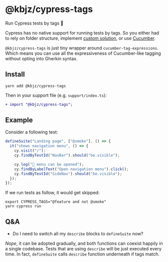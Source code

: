 # @kbjz/cypress-tags

Run Cypress tests by tags 🎉

Cypress has no native support for running tests by tags. So you either had to rely on folder structure, implement [custom solution](https://www.mariedrake.com/post/using-tags-to-filter-your-cypress-tests), or use [Cucumber](https://www.npmjs.com/package/cypress-cucumber-preprocessor).

`@kbjz/cypress-tags` is just tiny wrapper around `cucumber-tag-expressions`. Which means you can use all the expressiveness of Cucumber-like tagging without opting into Gherkin syntax.

## Install

```
yarn add @kbjz/cypress-tags
```

Then in your support file (e.g. `support/index.ts`):

```diff
+ import "@kbjz/cypress-tags";
```

## Example

Consider a following test:

```js
defineSuite("Landing page", ["@smoke"], () => {
  it("shows navigation menu", () => {
    cy.visit("/");
    cy.findByTestId("NavBar").should("be.visible");

    cy.log("🍔 menu can be opened");
    cy.findByLabelText("Open navigation menu").click();
    cy.findByTestId("SideNav").should("be.visible");
  });
});
```

If we run tests as follow, it would get skipped:

```
export CYPRESS_TAGS="@feature and not @smoke" 
yarn cypress run
```

## Q&A

- Do I need to switch all my `describe` blocks to `defineSuite` now?

_Nope_, it can be adopted gradually, and both functions can coexist happily in a single codebase. Tests that are using `describe` will be just executed every time. In fact, `defineSuite` calls `describe` function underneath if tags match.
